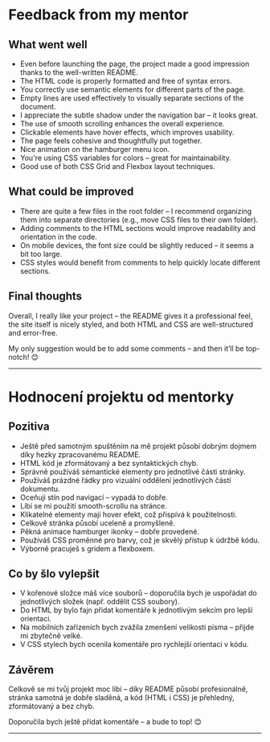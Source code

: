 # Feedback from my mentor

## What went well

- Even before launching the page, the project made a good impression thanks to the well-written README.
- The HTML code is properly formatted and free of syntax errors.
- You correctly use semantic elements for different parts of the page.
- Empty lines are used effectively to visually separate sections of the document.
- I appreciate the subtle shadow under the navigation bar – it looks great.
- The use of smooth scrolling enhances the overall experience.
- Clickable elements have hover effects, which improves usability.
- The page feels cohesive and thoughtfully put together.
- Nice animation on the hamburger menu icon.
- You're using CSS variables for colors – great for maintainability.
- Good use of both CSS Grid and Flexbox layout techniques.

## What could be improved

- There are quite a few files in the root folder – I recommend organizing them into separate directories (e.g., move CSS files to their own folder).
- Adding comments to the HTML sections would improve readability and orientation in the code.
- On mobile devices, the font size could be slightly reduced – it seems a bit too large.
- CSS styles would benefit from comments to help quickly locate different sections.

## Final thoughts

Overall, I really like your project – the README gives it a professional feel, the site itself is nicely styled, and both HTML and CSS are well-structured and error-free.

My only suggestion would be to add some comments – and then it’ll be top-notch! 😊

---

# Hodnocení projektu od mentorky

## Pozitiva

- Ještě před samotným spuštěním na mě projekt působí dobrým dojmem díky hezky zpracovanému README.
- HTML kód je zformátovaný a bez syntaktických chyb.
- Správně používáš sémantické elementy pro jednotlivé části stránky.
- Používáš prázdné řádky pro vizuální oddělení jednotlivých částí dokumentu.
- Oceňuji stín pod navigací – vypadá to dobře.
- Líbí se mi použití smooth-scrollu na stránce.
- Klikatelné elementy mají hover efekt, což přispívá k použitelnosti.
- Celkově stránka působí uceleně a promyšleně.
- Pěkná animace hamburger ikonky – dobře provedené.
- Používáš CSS proměnné pro barvy, což je skvělý přístup k údržbě kódu.
- Výborně pracuješ s gridem a flexboxem.

## Co by šlo vylepšit

- V kořenové složce máš více souborů – doporučila bych je uspořádat do jednotlivých složek (např. oddělit CSS soubory).
- Do HTML by bylo fajn přidat komentáře k jednotlivým sekcím pro lepší orientaci.
- Na mobilních zařízeních bych zvážila zmenšení velikosti písma – přijde mi zbytečně velké.
- V CSS stylech bych ocenila komentáře pro rychlejší orientaci v kódu.

## Závěrem

Celkově se mi tvůj projekt moc líbí – díky README působí profesionálně, stránka samotná je dobře sladěná, a kód (HTML i CSS) je přehledný, zformátovaný a bez chyb.

Doporučila bych ještě přidat komentáře – a bude to top! 😊

---

